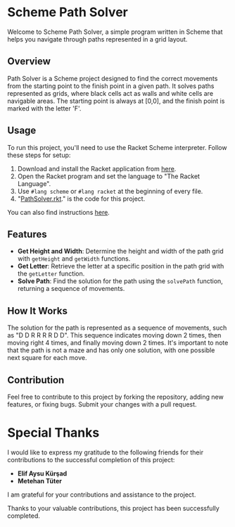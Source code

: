 # Scheme Path Solver

Welcome to Scheme Path Solver, a simple program written in Scheme that helps you navigate through paths represented in a grid layout.

## Overview

Path Solver is a Scheme project designed to find the correct movements from the starting point to the finish point in a given path. It solves paths represented as grids, where black cells act as walls and white cells are navigable areas. The starting point is always at [0,0], and the finish point is marked with the letter 'F'.

## Usage

To run this project, you'll need to use the Racket Scheme interpreter. Follow these steps for setup:
1. Download and install the Racket application from [here](https://download.racket-lang.org/).
2. Open the Racket program and set the language to "The Racket Language".
3. Use `#lang scheme` or `#lang racket` at the beginning of every file.
4. "[PathSolver.rkt](PathSolver.rkt)." is the code for this project.

You can also find instructions [here](Path%20Solver%20Instructions.pdf).


## Features

- **Get Height and Width**: Determine the height and width of the path grid with `getHeight` and `getWidth` functions.
- **Get Letter**: Retrieve the letter at a specific position in the path grid with the `getLetter` function.
- **Solve Path**: Find the solution for the path using the `solvePath` function, returning a sequence of movements.

## How It Works

The solution for the path is represented as a sequence of movements, such as "D D R R R R D D". This sequence indicates moving down 2 times, then moving right 4 times, and finally moving down 2 times. It's important to note that the path is not a maze and has only one solution, with one possible next square for each move.

## Contribution

Feel free to contribute to this project by forking the repository, adding new features, or fixing bugs. Submit your changes with a pull request.

# Special Thanks

I would like to express my gratitude to the following friends for their contributions to the successful completion of this project:

- **Elif Aysu Kürşad**
- **Metehan Tüter**
  
I am grateful for your contributions and assistance to the project.

Thanks to your valuable contributions, this project has been successfully completed.
